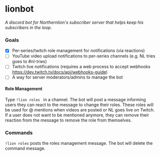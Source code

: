 # lionbot

_A discord bot for Northernlion's subscriber server that helps keep his subscribers in the loop._

### Goals

* [x] Per-series/twitch role management for notifications (via reactions)
* [ ] YouTube video upload notifications to per-series channels (e.g. NL tries goes to #nl-tries)
* [ ] Twitch live notifications (requires a web process to accept webhooks https://dev.twitch.tv/docs/api/webhooks-guide)
* [ ] A way for server moderators/admins to manage the bot

#### Role Management

Type `!lion roles ` in a channel. The bot will post a message informing users they can react to the message to change their roles.
These roles will be used for @ mentions when videos are posted or NL goes live on Twitch.
If a user does not want to be mentioned anymore, they can remove their reaction from the message to remove the role from themselves. 

### Commands

`!lion roles` posts the roles management message. The bot will delete the command message.